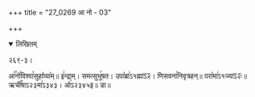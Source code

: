 +++
title = "27_0269 आ नो - 03"

+++
<details open><summary>लिखितम्</summary>

२६९-३।

आ꣥꣯नो꣯विश्वा꣯सुहा꣤व्या꣥म्॥ इ꣢न्द्राम्। समत्सुभू꣯षत। उपा꣡ब्रा꣢ऽ१ह्माऽ᳒२᳒। णिसवना꣯निवृत्रहन्॥ परा꣡मा꣢ऽ१ज्याऽ᳒२ः᳒॥ ऋची꣡꣯षाऽ२३मा꣢ऽ३४३। ओ꣡ऽ२३४५इ॥ डा॥
</details>